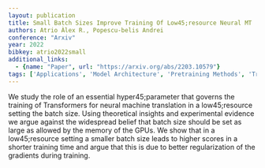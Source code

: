 ```yaml
---
layout: publication
title: Small Batch Sizes Improve Training Of Low45;resource Neural MT
authors: Atrio Àlex R., Popescu-belis Andrei
conference: "Arxiv"
year: 2022
bibkey: atrio2022small
additional_links:
  - {name: "Paper", url: "https://arxiv.org/abs/2203.10579"}
tags: ['Applications', 'Model Architecture', 'Pretraining Methods', 'Training Techniques', 'Transformer']
---
```

We study the role of an essential hyper45;parameter that governs the training of Transformers for neural machine translation in a low45;resource setting the batch size. Using theoretical insights and experimental evidence we argue against the widespread belief that batch size should be set as large as allowed by the memory of the GPUs. We show that in a low45;resource setting a smaller batch size leads to higher scores in a shorter training time and argue that this is due to better regularization of the gradients during training.
